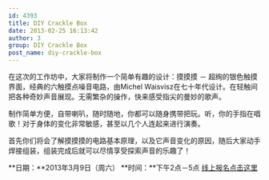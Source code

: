 ```yaml
---
id: 4393
title: DIY Crackle Box
date: 2013-02-25 16:13:42
author: 3
group: DIY Crackle Box
post_name: diy-crackle-box
---
```


在这次的工作坊中，大家将制作一个简单有趣的设计：摸摸摸 － 超绚的银色触摸界面，经典的六触摸点噪音电路，由Michel Waisvisz在七十年代设计。在轻触间把各种奇妙声音展现。无需繁杂的操作，快来感受指尖的曼妙的歌声。

制作简单方便，自带喇叭，随时随地，你都可以随身携带把玩。听，你的手指在唱歌！对于身体的变化非常敏感，甚至以几个人连起来进行演奏。

首先你们将会了解摸摸摸的电路基本原理，以及它声音变化的原因，随后大家动手焊接组装，组装完成后就可以尽情享受探索声音的乐趣了！

**日期：**2013年3月9日（周六）
**时间：**下午2点－5点
[线上报名点击这里](http://xinchejian.com/event2/?ee=166)